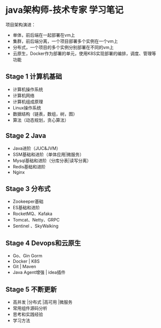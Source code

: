 # java架构师-技术专家 学习笔记
项目架构演进：
- 单体，前后端在一起部署在vm上
- 集群，前后端分离，一个项目部署多个实例在一个vm上
- 分布式，一个项目的多个实例分别部署在不同的vm上
- 云原生，Docker作为部署的单元，使用K8S实现部署的编排，调度、管理等功能
## Stage 1 计算机基础
- 计算机操作系统
- 计算机网络
- 计算机组成原理
- Linux操作系统
- 数据结构（链表，数组，树，图）
- 算法（动态规划，贪心算法）
## Stage 2 Java
- Java进阶（JUC&JVM）
- SSM基础和进阶（单体应用|微服务）
- Mysql基础和进阶（分库分表|读写分离）
- Redis基础和进阶
- Nginx
## Stage 3 分布式
- Zookeeper基础
- ES基础和进阶
- RocketMQ、Kafaka
- Tomcat、Netty、GRPC 
- Sentinel 、SkyWalking
## Stage 4 Devops和云原生
- Go、Gin Gorm
- Docker | K8S
- Git | Maven 
- Java Agent增强 | idea插件
## Stage 5 不断更新
- 高并发 |分布式 |高可用 |微服务
- 常用组件源码分析
- 思考和实践经验
- 学习方法



